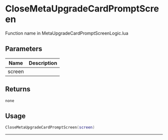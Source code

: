 # CloseMetaUpgradeCardPromptScreen

Function name in MetaUpgradeCardPromptScreenLogic.lua

## Parameters

| Name   | Description |
| ------ | ----------- |
| screen |             |

## Returns

`none`

## Usage

```lua
CloseMetaUpgradeCardPromptScreen(screen)
```

---
